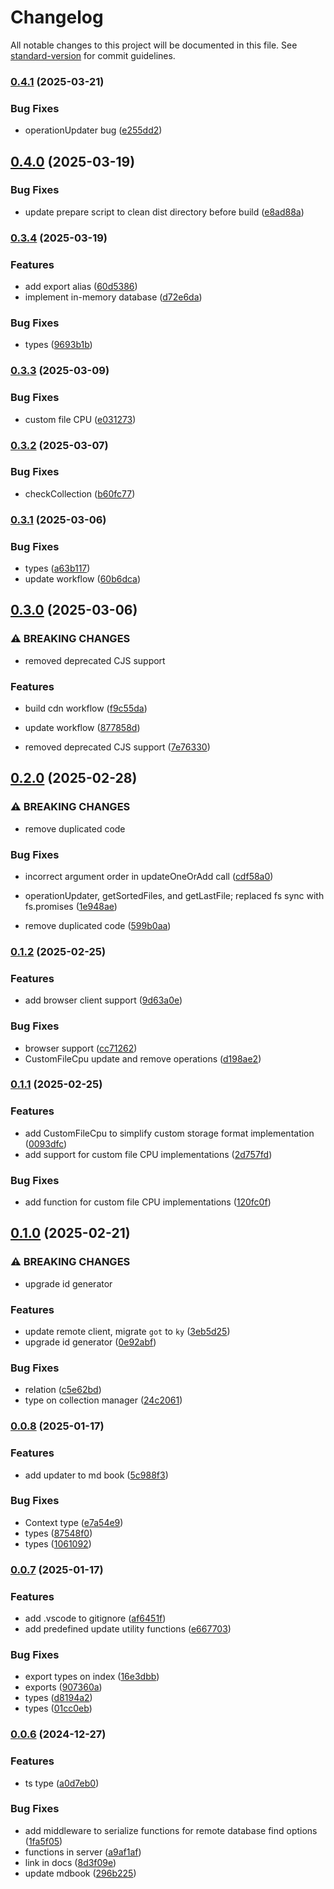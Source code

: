 # Changelog

All notable changes to this project will be documented in this file. See [standard-version](https://github.com/conventional-changelog/standard-version) for commit guidelines.

### [0.4.1](https://github.com/wxn0brP/ValtheraDB/compare/v0.4.0...v0.4.1) (2025-03-21)


### Bug Fixes

* operationUpdater bug ([e255dd2](https://github.com/wxn0brP/ValtheraDB/commit/e255dd23deef6f4b3ce25f57d4cea5278869101f))

## [0.4.0](https://github.com/wxn0brP/ValtheraDB/compare/v0.3.4...v0.4.0) (2025-03-19)


### Bug Fixes

* update prepare script to clean dist directory before build ([e8ad88a](https://github.com/wxn0brP/ValtheraDB/commit/e8ad88ab6b2c3cd82d361848de7a4ab76be97eb8))

### [0.3.4](https://github.com/wxn0brP/ValtheraDB/compare/v0.3.3...v0.3.4) (2025-03-19)


### Features

* add export alias ([60d5386](https://github.com/wxn0brP/ValtheraDB/commit/60d5386ea8d254afcbd5aadb373b6bde3d57f592))
* implement in-memory database ([d72e6da](https://github.com/wxn0brP/ValtheraDB/commit/d72e6da42d171e2e443ded5b9d6521e94303d33e))


### Bug Fixes

* types ([9693b1b](https://github.com/wxn0brP/ValtheraDB/commit/9693b1b4aae12835e5eb1aff7db2d6d1911818d4))

### [0.3.3](https://github.com/wxn0brP/ValtheraDB/compare/v0.3.2...v0.3.3) (2025-03-09)


### Bug Fixes

* custom file CPU ([e031273](https://github.com/wxn0brP/ValtheraDB/commit/e031273c83c9c058c1d1372ca0e7b3d7c5abdbbf))

### [0.3.2](https://github.com/wxn0brP/ValtheraDB/compare/v0.3.1...v0.3.2) (2025-03-07)


### Bug Fixes

* checkCollection ([b60fc77](https://github.com/wxn0brP/ValtheraDB/commit/b60fc772c5ad650f5e977020bab4b8c0c8cbfde8))

### [0.3.1](https://github.com/wxn0brP/ValtheraDB/compare/v0.3.0...v0.3.1) (2025-03-06)


### Bug Fixes

* types ([a63b117](https://github.com/wxn0brP/ValtheraDB/commit/a63b11782508fe722aab42ed87c66045678a46bd))
* update workflow ([60b6dca](https://github.com/wxn0brP/ValtheraDB/commit/60b6dcafedc8fb6c38b327cde6a11d93805c9df7))

## [0.3.0](https://github.com/wxn0brP/ValtheraDB/compare/v0.2.0...v0.3.0) (2025-03-06)


### ⚠ BREAKING CHANGES

* removed deprecated CJS support

### Features

* build cdn workflow ([f9c55da](https://github.com/wxn0brP/ValtheraDB/commit/f9c55dad53f84235a8748531ee32865204cc5fe8))
* update workflow ([877858d](https://github.com/wxn0brP/ValtheraDB/commit/877858d44516bc0ff105350c885ff6a497f716fa))


* removed deprecated CJS support ([7e76330](https://github.com/wxn0brP/ValtheraDB/commit/7e7633059cc6e369067d70f9ac1da363cc999b00))

## [0.2.0](https://github.com/wxn0brP/ValtheraDB/compare/v0.1.2...v0.2.0) (2025-02-28)


### ⚠ BREAKING CHANGES

* remove duplicated code

### Bug Fixes

* incorrect argument order in updateOneOrAdd call ([cdf58a0](https://github.com/wxn0brP/ValtheraDB/commit/cdf58a06471f62f1bb4f8de0a1bd7edd376b943e))
* operationUpdater, getSortedFiles, and getLastFile; replaced fs sync with fs.promises ([1e948ae](https://github.com/wxn0brP/ValtheraDB/commit/1e948ae4a84012c914a0279188c7a955150ecfa8))


* remove duplicated code ([599b0aa](https://github.com/wxn0brP/ValtheraDB/commit/599b0aa6517692cf1d2c5ac4f95926becc8df682))

### [0.1.2](https://github.com/wxn0brP/ValtheraDB/compare/v0.1.1...v0.1.2) (2025-02-25)


### Features

* add browser client support ([9d63a0e](https://github.com/wxn0brP/ValtheraDB/commit/9d63a0e00198b9482e3aa052f45852517348a0c6))


### Bug Fixes

* browser support ([cc71262](https://github.com/wxn0brP/ValtheraDB/commit/cc7126241797b030c43121db808a27fa396421b4))
* CustomFileCpu update and remove operations ([d198ae2](https://github.com/wxn0brP/ValtheraDB/commit/d198ae29cabc1b7449ebcc810107122ff079cb27))

### [0.1.1](https://github.com/wxn0brP/ValtheraDB/compare/v0.1.0...v0.1.1) (2025-02-25)


### Features

* add CustomFileCpu to simplify custom storage format implementation ([0093dfc](https://github.com/wxn0brP/ValtheraDB/commit/0093dfc949fd3c80367ff94c9eceafef8731d373))
* add support for custom file CPU implementations ([2d757fd](https://github.com/wxn0brP/ValtheraDB/commit/2d757fd6b97dbc727e8c3051c69b87926bf7ab29))


### Bug Fixes

* add function for custom file CPU implementations ([120fc0f](https://github.com/wxn0brP/ValtheraDB/commit/120fc0f43681dfba0da13fe8a0804b5442ae680c))

## [0.1.0](https://github.com/wxn0brP/database/compare/v0.0.8...v0.1.0) (2025-02-21)


### ⚠ BREAKING CHANGES

* upgrade id generator

### Features

* update remote client, migrate `got` to `ky` ([3eb5d25](https://github.com/wxn0brP/database/commit/3eb5d25f464fd107201c1ad9231704e1a6069bed))
* upgrade id generator ([0e92abf](https://github.com/wxn0brP/database/commit/0e92abfd811dfe2fe4571273f5fa1099a20d9b2b))


### Bug Fixes

* relation ([c5e62bd](https://github.com/wxn0brP/database/commit/c5e62bdc9bbc5d7a2c3d6f7a3844c08d3c534d80))
* type on collection manager ([24c2061](https://github.com/wxn0brP/database/commit/24c2061646fe6b2ea70b62c62180a28204506d2c))

### [0.0.8](https://github.com/wxn0brP/database/compare/v0.0.7...v0.0.8) (2025-01-17)


### Features

* add updater to md book ([5c988f3](https://github.com/wxn0brP/database/commit/5c988f3ec765dd7ce6f015733bc16953fa48cb7c))


### Bug Fixes

* Context type ([e7a54e9](https://github.com/wxn0brP/database/commit/e7a54e9998592f35c55e53f12fcaa59115e722f9))
* types ([87548f0](https://github.com/wxn0brP/database/commit/87548f00f3e59c63ea7d7128177b1bbb0b8c3960))
* types ([1061092](https://github.com/wxn0brP/database/commit/1061092b980e5d347984f9c02cb61703b73ef895))

### [0.0.7](https://github.com/wxn0brP/database/compare/v0.0.6...v0.0.7) (2025-01-17)


### Features

* add .vscode to gitignore ([af6451f](https://github.com/wxn0brP/database/commit/af6451fe1857786810a35c2abc73a6f58ed00ea7))
* add predefined update utility functions ([e667703](https://github.com/wxn0brP/database/commit/e667703444944ebbf7f6d2747804d4f0fe3a92ce))


### Bug Fixes

* export types on index ([16e3dbb](https://github.com/wxn0brP/database/commit/16e3dbb4627bc9c64c78e9a753f6af7667e10008))
* exports ([907360a](https://github.com/wxn0brP/database/commit/907360ad9920530886c8b0b6c0cdad01a7843026))
* types ([d8194a2](https://github.com/wxn0brP/database/commit/d8194a29d8602ef7c6ebe4567a30d8d24f65da4a))
* types ([01cc0eb](https://github.com/wxn0brP/database/commit/01cc0eba9d03e54686fa8d0ac3aafee540786d7b))

### [0.0.6](https://github.com/wxn0brP/database/compare/v0.0.5...v0.0.6) (2024-12-27)


### Features

* ts type ([a0d7eb0](https://github.com/wxn0brP/database/commit/a0d7eb089643bc12b7da26b952aaa9d3a3b57d86))


### Bug Fixes

* add middleware to serialize functions for remote database find options ([1fa5f05](https://github.com/wxn0brP/database/commit/1fa5f05c7b6e82710e8b78034c773665fdb6a56a))
* functions in server ([a9af1af](https://github.com/wxn0brP/database/commit/a9af1af9d75b4893431b7c0692cc00f733398428))
* link in docs ([8d3f09e](https://github.com/wxn0brP/database/commit/8d3f09ef593756265d7307e4508448e88beec0de))
* update mdbook ([296b225](https://github.com/wxn0brP/database/commit/296b22582df675652ed9bec756a292c35e8265b2))
